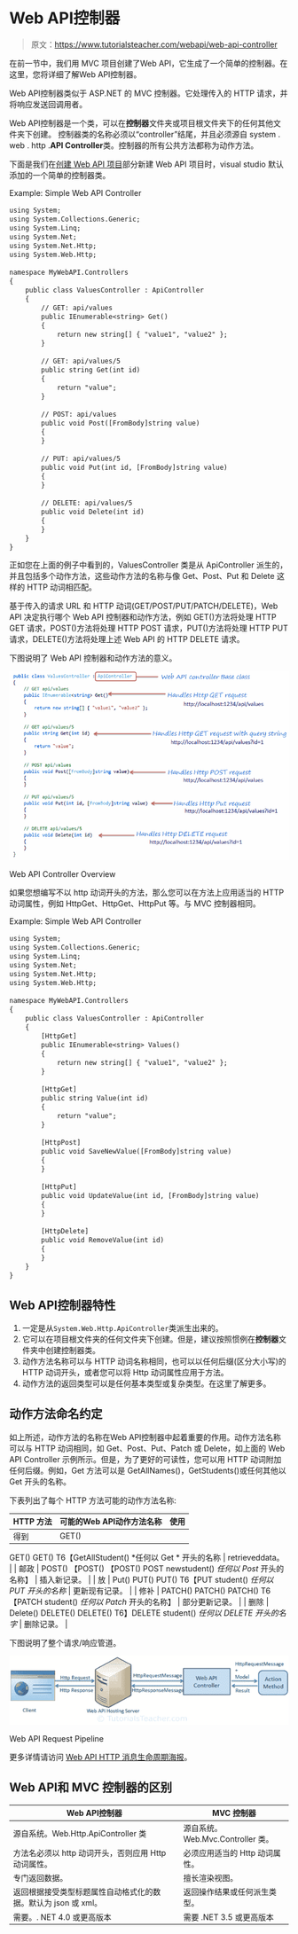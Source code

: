 # Web API控制器

> 原文：<https://www.tutorialsteacher.com/webapi/web-api-controller>

在前一节中，我们用 MVC 项目创建了Web API，它生成了一个简单的控制器。在这里，您将详细了解Web API控制器。

Web API控制器类似于 ASP.NET 的 MVC 控制器。它处理传入的 HTTP 请求，并将响应发送回调用者。

Web API控制器是一个类，可以在**控制器**文件夹或项目根文件夹下的任何其他文件夹下创建。 控制器类的名称必须以“controller”结尾，并且必须源自 system . web . http .**API Controller**类。控制器的所有公共方法都称为动作方法。

下面是我们在[创建 Web API 项目](/webapi/create-web-api-project)部分新建 Web API 项目时，visual studio 默认添加的一个简单的控制器类。

Example: Simple Web API Controller 

```
using System;
using System.Collections.Generic;
using System.Linq;
using System.Net;
using System.Net.Http;
using System.Web.Http;

namespace MyWebAPI.Controllers
{
    public class ValuesController : ApiController
    {
        // GET: api/values
        public IEnumerable<string> Get()
        {
            return new string[] { "value1", "value2" };
        }

        // GET: api/values/5
        public string Get(int id)
        {
            return "value";
        }

        // POST: api/values
        public void Post([FromBody]string value)
        {
        }

        // PUT: api/values/5
        public void Put(int id, [FromBody]string value)
        {
        }

        // DELETE: api/values/5
        public void Delete(int id)
        {
        }
    }
} 
```

正如您在上面的例子中看到的，ValuesController 类是从 ApiController 派生的，并且包括多个动作方法，这些动作方法的名称与像 Get、Post、Put 和 Delete 这样的 HTTP 动词相匹配。

基于传入的请求 URL 和 HTTP 动词(GET/POST/PUT/PATCH/DELETE)，Web API 决定执行哪个 Web API 控制器和动作方法，例如 GET()方法将处理 HTTP GET 请求，POST()方法将处理 HTTP POST 请求，PUT()方法将处理 HTTP PUT 请求，DELETE()方法将处理上述 Web API 的 HTTP DELETE 请求。

下图说明了 Web API 控制器和动作方法的意义。

[![](img/0c191455fc27fa4814325185e9422ddc.png)](../../Content/images/webapi/webapi-controller.png)

Web API Controller Overview



如果您想编写不以 http 动词开头的方法，那么您可以在方法上应用适当的 HTTP 动词属性，例如 HttpGet、HttpGet、HttpPut 等。与 MVC 控制器相同。

Example: Simple Web API Controller 

```
using System;
using System.Collections.Generic;
using System.Linq;
using System.Net;
using System.Net.Http;
using System.Web.Http;

namespace MyWebAPI.Controllers
{
    public class ValuesController : ApiController
    {
        [HttpGet]
        public IEnumerable<string> Values()
        {
            return new string[] { "value1", "value2" };
        }

        [HttpGet]
        public string Value(int id)
        {
            return "value";
        }

        [HttpPost]
        public void SaveNewValue([FromBody]string value)
        {
        }

        [HttpPut]
        public void UpdateValue(int id, [FromBody]string value)
        {
        }

        [HttpDelete]
        public void RemoveValue(int id)
        {
        }
    }
} 
```

## Web API控制器特性

1.  一定是从`System.Web.Http.ApiController`类派生出来的。
2.  它可以在项目根文件夹的任何文件夹下创建。但是，建议按照惯例在**控制器**文件夹中创建控制器类。
3.  动作方法名称可以与 HTTP 动词名称相同，也可以以任何后缀(区分大小写)的 HTTP 动词开头，或者您可以将 Http 动词属性应用于方法。
4.  动作方法的返回类型可以是任何基本类型或复杂类型。在这里了解更多。

## 动作方法命名约定

如上所述，动作方法的名称在Web API控制器中起着重要的作用。动作方法名称可以与 HTTP 动词相同，如 Get、Post、Put、Patch 或 Delete，如上面的 Web API Controller 示例所示。但是，为了更好的可读性，您可以用 HTTP 动词附加任何后缀。例如，Get 方法可以是 GetAllNames()，GetStudents()或任何其他以 Get 开头的名称。

下表列出了每个 HTTP 方法可能的动作方法名称:

| HTTP 方法 | 可能的Web API动作方法名称 | 使用 |
| --- | --- | --- |
| 得到 | GET()
GET()
GET()
T6【GetAllStudent()
*任何以 Get * 开头的名称 | retrieveddata。 |
| 邮政 | POST()
【POST()
【POST()
POST newstudent()
*任何以 Post* 开头的名称】 | 插入新记录。 |
| 放 | Put()
PUT()
PUT()
T6【PUT student()
*任何以 PUT 开头的名称* | 更新现有记录。 |
| 修补 | PATCH()
PATCH()
PATCH()
T6【PATCH student()
*任何以 Patch* 开头的名称】 | 部分更新记录。 |
| 删除 | Delete()
DELETE()
DELETE()
T6】DELETE student()
*任何以 DELETE 开头的名字* | 删除记录。 |

下图说明了整个请求/响应管道。

[![](img/0555828353c9d6bfb2cfc47747765ad7.png)](../../Content/images/webapi/webapi-request-pipeline.png)

Web API Request Pipeline



更多详情请访问 [Web API HTTP 消息生命周期海报](https://www.asp.net/media/4071077/aspnet-web-api-poster.pdf)。

## Web API和 MVC 控制器的区别

| Web API控制器 | MVC 控制器 |
| --- | --- |
| 源自系统。Web.Http.ApiController 类 | 源自系统。Web.Mvc.Controller 类。 |
| 方法名必须以 http 动词开头，否则应用 Http 动词属性。 | 必须应用适当的 Http 动词属性。 |
| 专门返回数据。 | 擅长渲染视图。 |
| 返回根据接受类型标题属性自动格式化的数据。默认为 json 或 xml。 | 返回操作结果或任何派生类型。 |
| 需要。. NET 4.0 或更高版本 | 需要 .NET 3.5 或更高版本 |**